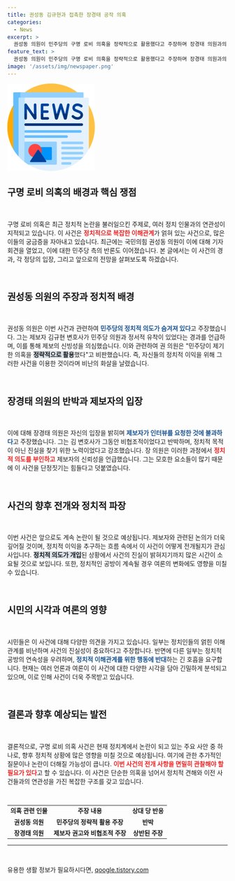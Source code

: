 ```yaml
---
title: 권성동 김규현과 접촉한 장경태 공작 의혹
categories:
  - News
excerpt: >
  권성동 의원이 민주당의 구명 로비 의혹을 정략적으로 활용했다고 주장하며 장경태 의원과의 논란을 촉발했다. 제보자 김규현과의 간접적 연관에 대해 팽팽한 공방이 이어지며 진실이 가려지지 않고 있다. 클릭하여 미스터리를 파헤쳐보세요!
feature_text: >
  권성동 의원이 민주당의 구명 로비 의혹을 정략적으로 활용했다고 주장하며 장경태 의원과의 논란을 촉발했다. 제보자 김규현과의 간접적 연관에 대해 팽팽한 공방이 이어지며 진실이 가려지지 않고 있다. 클릭하여 미스터리를 파헤쳐보세요!
image: '/assets/img/newspaper.png'
---
```


<p><img src="/assets/img/newspaper.png" alt="kimp 속보" /></p>

<h2 data-ke-size="size26">구명 로비 의혹의 배경과 핵심 쟁점</h2>

<p data-ke-size="size16">&nbsp;</p>

<p>구명 로비 의혹은 최근 정치적 논란을 불러일으킨 주제로, 여러 정치 인물과의 연관성이 지적되고 있습니다. 이 사건은 <b><span style="color: #ee2323;">정치적으로 복잡한 이해관계</span></b>가 얽혀 있는 사건으로, 많은 이들의 궁금증을 자아내고 있습니다. 최근에는 국민의힘 권성동 의원이 이에 대해 기자회견을 열었고, 이에 대한 민주당 측의 반론도 이어졌습니다. 본 글에서는 이 사건의 경과, 각 정당의 입장, 그리고 앞으로의 전망을 살펴보도록 하겠습니다.</p>

<p data-ke-size="size16">&nbsp;</p>

<h2 data-ke-size="size26">권성동 의원의 주장과 정치적 배경</h2>

<p data-ke-size="size16">&nbsp;</p>

<p>권성동 의원은 이번 사건과 관련하여 <b><span style="color: #1a5490;">민주당의 정치적 의도가 숨겨져 있다</span></b>고 주장했습니다. 그는 제보자 김규현 변호사가 민주당 의원과 정서적 유착이 있었다는 경과를 언급하며, 이를 통해 제보의 신빙성을 의심했습니다. 이와 관련하여 권 의원은 "민주당이 제기한 의혹을 <b><span style="background-color: #21538527;">정략적으로 활용</span></b>했다"고 비판했습니다. 즉, 자신들의 정치적 이익을 위해 그러한 사건을 이용한 것이라며 비난의 화살을 날렸습니다.</p>

<p data-ke-size="size16">&nbsp;</p>

<h2 data-ke-size="size26">장경태 의원의 반박과 제보자의 입장</h2>

<p data-ke-size="size16">&nbsp;</p>

<p>이에 대해 장경태 의원은 자신의 입장을 밝히며 <b><span style="color: #1a5490;">제보자가 인터뷰를 요청한 것에 불과하다</span></b>고 주장했습니다. 그는 김 변호사가 그동안 비협조적이었다고 반박하며, 정치적 목적이 아닌 진실을 찾기 위한 노력이었다고 강조했습니다. 장 의원은 이러한 과정에서 <b><span style="color: #ee2323;">정치적 의도를 부인하고</span></b> 제보자의 신뢰성을 언급했습니다. 그는 모호한 요소들이 많기 때문에 이 사건을 단정짓기는 힘들다고 덧붙였습니다.</p>

<p data-ke-size="size16">&nbsp;</p>

<h2 data-ke-size="size26">사건의 향후 전개와 정치적 파장</h2>

<p data-ke-size="size16">&nbsp;</p>

<p>이번 사건은 앞으로도 계속 논란이 될 것으로 예상됩니다. 제보자와 관련된 논의가 더욱 깊어질 것이며, 정치적 이익을 추구하는 흐름 속에서 이 사건이 어떻게 전개될지가 관심사입니다. <b><span style="background-color: #21538527;">정치적 의도가 개입</span></b>된 상황에서 사건의 진실이 밝혀지기까지 많은 시간이 소요될 것으로 보입니다. 또한, 정치적인 공방이 계속될 경우 여론의 변화에도 영향을 미칠 수 있습니다.</p>

<p data-ke-size="size16">&nbsp;</p>

<h2 data-ke-size="size26">시민의 시각과 여론의 영향</h2>

<p data-ke-size="size16">&nbsp;</p>

<p>시민들은 이 사건에 대해 다양한 의견을 가지고 있습니다. 일부는 정치인들의 얽힌 이해관계를 비난하며 사건의 진실성이 중요하다고 주장합니다. 반면에 다른 일부는 정치적 공방의 연속성을 우려하며, <b><span style="color: #1a5490;">정치적 이해관계를 위한 행동에 반대</span></b>하는 긴 호흡을 요구합니다. 현재는 여러 언론과 여론이 이 사건에 대한 다양한 시각을 담아 긴밀하게 분석되고 있으며, 이로 인해 사건이 더욱 주목받고 있습니다.</p>

<p data-ke-size="size16">&nbsp;</p>

<h2 data-ke-size="size26">결론과 향후 예상되는 발전</h2>

<p data-ke-size="size16">&nbsp;</p>

<p>결론적으로, 구명 로비 의혹 사건은 현재 정치계에서 논란이 되고 있는 주요 사안 중 하나로, 향후 정치적 상황에 많은 영향을 미칠 것으로 예상됩니다. 여기에 관한 추가적인 질문이나 논란이 더해질 가능성이 큽니다. <b><span style="color: #ee2323;">이번 사건의 전개 사항을 면밀히 관찰해야 할 필요가 있다</span></b>고 할 수 있습니다. 이 사건은 단순한 의혹을 넘어서 정치적 견해와 이전 사건들과의 연관성을 가진 복잡한 구조를 갖고 있습니다.</p>

<p data-ke-size="size16">&nbsp;</p>

<table style="width:100%; border-spacing:0;">
<tr>
<td style="text-align: center; height: 17px;"><b>의혹 관련 인물</b></td>
<td style="text-align: center; height: 17px;"><b>주장 내용</b></td>
<td style="text-align: center; height: 17px;"><b>상대 당 반응</b></td>
</tr>
<tr>
<td style="text-align: center; height: 17px;"><b>권성동 의원</b></td>
<td style="text-align: center; height: 17px;"><b>민주당의 정략적 활용 주장</b></td>
<td style="text-align: center; height: 17px;"><b>반박</b></td>
</tr>
<tr>
<td style="text-align: center; height: 17px;"><b>장경태 의원</b></td>
<td style="text-align: center; height: 17px;"><b>제보자 권고와 비협조적 주장</b></td>
<td style="text-align: center; height: 17px;"><b>상반된 주장</b></td>
</tr>
</table>

<hr>

<p data-ke-size="size16">&nbsp;</p>
유용한 생활 정보가 필요하시다면, <a href="https://qoogle.tistory.com" rel="dofollow">qoogle.tistory.com</a>


